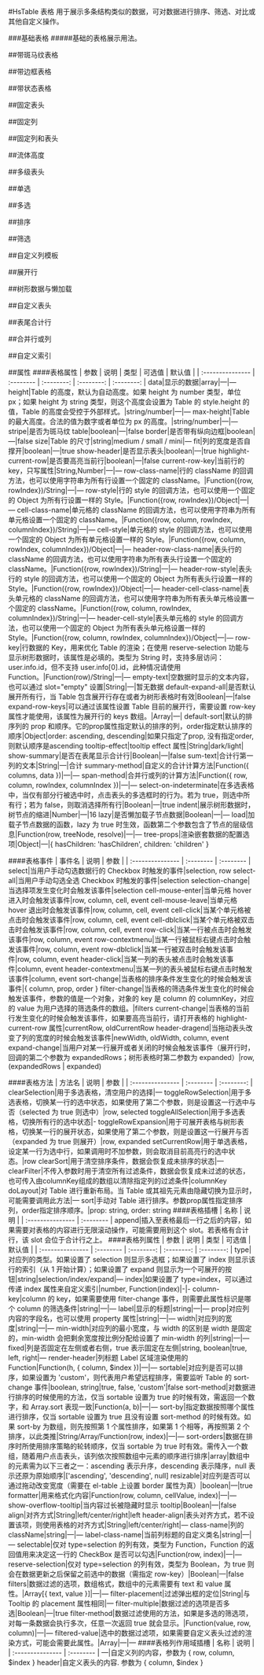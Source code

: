 #HsTable 表格
用于展示多条结构类似的数据，可对数据进行排序、筛选、对比或其他自定义操作。

###基础表格
#####基础的表格展示用法。
<slot name="default"></slot>

##带斑马纹表格
<slot name="demo1"></slot>

##带边框表格
<slot name="demo2"></slot>

##带状态表格
<slot name="demo3"></slot>

##固定表头
<slot name="demo4"></slot>

##固定列
<slot name="demo5"></slot>

##固定列和表头
<slot name="demo6"></slot>

##流体高度
<slot name="demo7"></slot>

##多级表头
<slot name="demo8"></slot>

##单选
<slot name="demo9"></slot>

##多选
<slot name="demo10"></slot>

##排序
<slot name="demo11"></slot>

##筛选
<slot name="demo12"></slot>

##自定义列模板
<slot name="demo13"></slot>

##展开行
<slot name="demo14"></slot>

##树形数据与懒加载
<slot name="demo15"></slot>

##自定义表头
<slot name="demo16"></slot>

##表尾合计行
<slot name="demo17"></slot>

##合并行或列
<slot name="demo18"></slot>

##自定义索引
<slot name="demo19"></slot>

##属性
####表格属性
|       参数        |     说明    |    类型    |   可选值    |    默认值  |
| :---------------  | :--------  | :--------: | :--------: |   :--------: |
data|显示的数据|array|—|—
height|Table 的高度，默认为自动高度。如果 height 为 number 类型，单位 px；如果 height 为 string 类型，则这个高度会设置为 Table 的 style.height 的值，Table 的高度会受控于外部样式。|string/number|—|—
max-height|Table 的最大高度。合法的值为数字或者单位为 px 的高度。|string/number|—|—
stripe|是否为斑马纹 table|boolean|—|false
border|是否带有纵向边框|boolean|—|false
size|Table 的尺寸|string|medium / small / mini|—
fit|列的宽度是否自撑开|boolean|—|true
show-header|是否显示表头|boolean|—|true
highlight-current-row|是否要高亮当前行|boolean|—|false
current-row-key|当前行的 key，只写属性|String,Number|—|—
row-class-name|行的 className 的回调方法，也可以使用字符串为所有行设置一个固定的 className。|Function({row, rowIndex})/String|—|—
row-style|行的 style 的回调方法，也可以使用一个固定的 Object 为所有行设置一样的 Style。|Function({row, rowIndex})/Object|—|—
cell-class-name|单元格的 className 的回调方法，也可以使用字符串为所有单元格设置一个固定的 className。|Function({row, column, rowIndex, columnIndex})/String|—|—
cell-style|单元格的 style 的回调方法，也可以使用一个固定的 Object 为所有单元格设置一样的 Style。|Function({row, column, rowIndex, columnIndex})/Object|—|—
header-row-class-name|表头行的 className 的回调方法，也可以使用字符串为所有表头行设置一个固定的 className。|Function({row, rowIndex})/String|—|—
header-row-style|表头行的 style 的回调方法，也可以使用一个固定的 Object 为所有表头行设置一样的 Style。|Function({row, rowIndex})/Object|—|—
header-cell-class-name|表头单元格的 className 的回调方法，也可以使用字符串为所有表头单元格设置一个固定的 className。|Function({row, column, rowIndex, columnIndex})/String|—|—
header-cell-style|表头单元格的 style 的回调方法，也可以使用一个固定的 Object 为所有表头单元格设置一样的 Style。|Function({row, column, rowIndex, columnIndex})/Object|—|—
row-key|行数据的 Key，用来优化 Table 的渲染；在使用 reserve-selection 功能与显示树形数据时，该属性是必填的。类型为 String 时，支持多层访问：user.info.id，但不支持 user.info[0].id，此种情况请使用 Function。|Function(row)/String|—|—
empty-text|空数据时显示的文本内容，也可以通过 slot="empty" 设置|String|—|暂无数据
default-expand-all|是否默认展开所有行，当 Table 包含展开行存在或者为树形表格时有效|Boolean|—|false
expand-row-keys|可以通过该属性设置 Table 目前的展开行，需要设置 row-key 属性才能使用，该属性为展开行的 keys 数组。|Array|—|
default-sort|默认的排序列的 prop 和顺序。它的prop属性指定默认的排序的列，order指定默认排序的顺序|Object|order: ascending, descending|如果只指定了prop, 没有指定order, 则默认顺序是ascending
tooltip-effect|tooltip effect 属性|String|dark/light|
show-summary|是否在表尾显示合计行|Boolean|—|false
sum-text|合计行第一列的文本|String|—|合计
summary-method|自定义的合计计算方法|Function({ columns, data })|—|—
span-method|合并行或列的计算方法|Function({ row, column, rowIndex, columnIndex })|—|—
select-on-indeterminate|在多选表格中，当仅有部分行被选中时，点击表头的多选框时的行为。若为 true，则选中所有行；若为 false，则取消选择所有行|Boolean|—|true
indent|展示树形数据时，树节点的缩进|Number|—|16
lazy|是否懒加载子节点数据|Boolean|—|—
load|加载子节点数据的函数，lazy 为 true 时生效，函数第二个参数包含了节点的层级信息|Function(row, treeNode, resolve)|—|—
tree-props|渲染嵌套数据的配置选项|Object|—|{ hasChildren: 'hasChildren', children: 'children' }

####表格事件
|       事件名        |     说明    |    参数  |
| :---------------  | :--------  | :-------- |
select|当用户手动勾选数据行的 Checkbox 时触发的事件|selection, row
select-all|当用户手动勾选全选 Checkbox 时触发的事件|selection
selection-change|当选择项发生变化时会触发该事件|selection
cell-mouse-enter|当单元格 hover 进入时会触发该事件|row, column, cell, event
cell-mouse-leave|当单元格 hover 退出时会触发该事件|row, column, cell, event
cell-click|当某个单元格被点击时会触发该事件|row, column, cell, event
cell-dblclick|当某个单元格被双击击时会触发该事件|row, column, cell, event
row-click|当某一行被点击时会触发该事件|row, column, event
row-contextmenu|当某一行被鼠标右键点击时会触发该事件|row, column, event
row-dblclick|当某一行被双击时会触发该事件|row, column, event
header-click|当某一列的表头被点击时会触发该事件|column, event
header-contextmenu|当某一列的表头被鼠标右键点击时触发该事件|column, event
sort-change|当表格的排序条件发生变化的时候会触发该事件|{ column, prop, order }
filter-change|当表格的筛选条件发生变化的时候会触发该事件，参数的值是一个对象，对象的 key 是 column 的 columnKey，对应的 value 为用户选择的筛选条件的数组。|filters
current-change|当表格的当前行发生变化的时候会触发该事件，如果要高亮当前行，请打开表格的 highlight-current-row 属性|currentRow, oldCurrentRow
header-dragend|当拖动表头改变了列的宽度的时候会触发该事件|newWidth, oldWidth, column, event
expand-change|当用户对某一行展开或者关闭的时候会触发该事件（展开行时，回调的第二个参数为 expandedRows；树形表格时第二参数为 expanded）|row, (expandedRows | expanded)

####表格方法
|       方法名        |     说明    |    参数    |
| :---------------  | :--------  | :--------: |
clearSelection|用于多选表格，清空用户的选择|—
toggleRowSelection|用于多选表格，切换某一行的选中状态，如果使用了第二个参数，则是设置这一行选中与否（selected 为 true 则选中）|row, selected
toggleAllSelection|用于多选表格，切换所有行的选中状态|-
toggleRowExpansion|用于可展开表格与树形表格，切换某一行的展开状态，如果使用了第二个参数，则是设置这一行展开与否（expanded 为 true 则展开）|row, expanded
setCurrentRow|用于单选表格，设定某一行为选中行，如果调用时不加参数，则会取消目前高亮行的选中状态。|row
clearSort|用于清空排序条件，数据会恢复成未排序的状态|—
clearFilter|不传入参数时用于清空所有过滤条件，数据会恢复成未过滤的状态，也可传入由columnKey组成的数组以清除指定列的过滤条件|columnKey
doLayout|对 Table 进行重新布局。当 Table 或其祖先元素由隐藏切换为显示时，可能需要调用此方法|—
sort|手动对 Table 进行排序。参数prop属性指定排序列，order指定排序顺序。|prop: string, order: string
####表格插槽
|       名称        |     说明    |
| :---------------  | :--------  |
append|插入至表格最后一行之后的内容，如果需要对表格的内容进行无限滚动操作，可能需要用到这个 slot。若表格有合计行，该 slot 会位于合计行之上。
####表格列属性
|       参数        |     说明    |    类型    |   可选值    |    默认值  |
| :---------------  | :--------  | :--------: | :--------: |   :--------: |
type|对应列的类型。如果设置了 selection 则显示多选框；如果设置了 index 则显示该行的索引（从 1 开始计算）；如果设置了 expand 则显示为一个可展开的按钮|string|selection/index/expand|—
index|如果设置了 type=index，可以通过传递 index 属性来自定义索引|number, Function(index)|-|-
column-key|column 的 key，如果需要使用 filter-change 事件，则需要此属性标识是哪个 column 的筛选条件|string|—|—
label|显示的标题|string|—|—
prop|对应列内容的字段名，也可以使用 property 属性|string|—|—
width|对应列的宽度|string|—|—
min-width|对应列的最小宽度，与 width 的区别是 width 是固定的，min-width 会把剩余宽度按比例分配给设置了 min-width 的列|string|—|—
fixed|列是否固定在左侧或者右侧，true 表示固定在左侧|string, boolean|true, left, right|—
render-header|列标题 Label 区域渲染使用的 Function|Function(h, { column, $index })|—|—
sortable|对应列是否可以排序，如果设置为 'custom'，则代表用户希望远程排序，需要监听 Table 的 sort-change 事件|boolean, string|true, false, 'custom'|false
sort-method|对数据进行排序的时候使用的方法，仅当 sortable 设置为 true 的时候有效，需返回一个数字，和 Array.sort 表现一致|Function(a, b)|—|—
sort-by|指定数据按照哪个属性进行排序，仅当 sortable 设置为 true 且没有设置 sort-method 的时候有效。如果 sort-by 为数组，则先按照第 1 个属性排序，如果第 1 个相等，再按照第 2 个排序，以此类推|String/Array/Function(row, index)|—|—
sort-orders|数据在排序时所使用排序策略的轮转顺序，仅当 sortable 为 true 时有效。需传入一个数组，随着用户点击表头，该列依次按照数组中元素的顺序进行排序|array|数组中的元素需为以下三者之一：ascending 表示升序，descending 表示降序，null 表示还原为原始顺序|['ascending', 'descending', null]
resizable|对应列是否可以通过拖动改变宽度（需要在 el-table 上设置 border 属性为真）|boolean|—|true
formatter|用来格式化内容|Function(row, column, cellValue, index)|—|—
show-overflow-tooltip|当内容过长被隐藏时显示 tooltip|Boolean|—|false
align|对齐方式|String|left/center/right|left
header-align|表头对齐方式，若不设置该项，则使用表格的对齐方式|String|left/center/right|—
class-name|列的 className|string|—|—
label-class-name|当前列标题的自定义类名|string|—|—
selectable|仅对 type=selection 的列有效，类型为 Function，Function 的返回值用来决定这一行的 CheckBox 是否可以勾选|Function(row, index)|—|—
reserve-selection|仅对 type=selection 的列有效，类型为 Boolean，为 true 则会在数据更新之后保留之前选中的数据（需指定 row-key）|Boolean|—|false
filters|数据过滤的选项，数组格式，数组中的元素需要有 text 和 value 属性。|Array[{ text, value }]|—|—
filter-placement|过滤弹出框的定位|String|与 Tooltip 的 placement 属性相同|—
filter-multiple|数据过滤的选项是否多选|Boolean|—|true
filter-method|数据过滤使用的方法，如果是多选的筛选项，对每一条数据会执行多次，任意一次返回 true 就会显示。|Function(value, row, column)|—|—
filtered-value|选中的数据过滤项，如果需要自定义表头过滤的渲染方式，可能会需要此属性。|Array|—|—
####表格列作用域插槽
|       名称        |     说明  |
| :---------------  | :--------  |
—|自定义列的内容，参数为 { row, column, $index }
header|自定义表头的内容. 参数为 { column, $index }